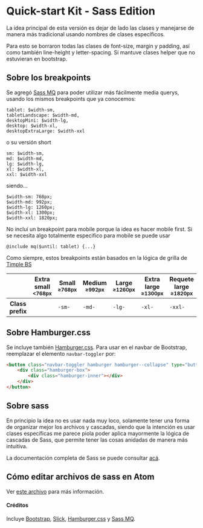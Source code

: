 # Quick-start Kit - Sass Edition

La idea principal de esta versión es dejar de lado las clases y manejarse de manera más tradicional usando nombres de clases específicos.

Para esto se borraron todas las clases de font-size, margin y padding, así como también line-height y letter-spacing. Sí mantuve clases helper que no estuvieran en bootstrap.

## Sobre los breakpoints

Se agregó [Sass MQ](https://github.com/sass-mq/sass-mq) para poder utilizar más fácilmente media querys, usando los mismos breakpoints que ya conocemos:

```
tablet: $width-sm,
tabletLandscape: $width-md,
desktopMini: $width-lg,
desktop: $width-xl,
desktopExtraLarge: $width-xxl
```

o su versión short

```
sm: $width-sm,
md: $width-md,
lg: $width-lg,
xl: $width-xl,
xxl: $width-xxl
```

siendo...

```
$width-sm: 768px;
$width-md: 992px;
$width-lg: 1260px;
$width-xl: 1300px;
$width-xxl: 1820px;
```

No incluí un breakpoint para mobile porque la idea es hacer mobile first.
Si se necesita algo totalmente especifico para mobile se puede usar
```
@include mq($until: tablet) {...}
```

Como siempre, estos breakpoints están basados en la lógica de grilla de [Timple BS](https://github.com/acapponi/timple-bs)

<table>
  <thead>
    <tr>
      <th></th>
      <th class="text-center">
        Extra small<br>
        <small>&lt;768px</small>
      </th>
      <th class="text-center">
        Small<br>
        <small>≥768px</small>
      </th>
      <th class="text-center">
        Medium<br>
        <small>≥992px</small>
      </th>
      <th class="text-center">
        Large<br>
        <small>≥1260px</small>
      </th>
      <th class="text-center">
        Extra large<br>
        <small>≥1300px</small>
      </th>
      <th class="text-center">
        Requete large<br>
        <small>≥1820px</small>
      </th>
    </tr>
  </thead>
  <tbody>
    <tr>
      <th class="text-nowrap" scope="row">Class prefix</th>
      <td><code></code></td>
      <td><code>-sm-</code></td>
      <td><code>-md-</code></td>
      <td><code>-lg-</code></td>
      <td><code>-xl-</code></td>
      <td><code>-xxl-</code></td>
    </tr>
  </tbody>
</table>

## Sobre Hamburger.css

Se incluye también [Hamburger.css](https://jonsuh.com/hamburgers/).
Para usar en el navbar de Bootstrap, reemplazar el elemento `navbar-toggler` por:

```html
<button class="navbar-toggler hamburger hamburger--collapse" type="button" data-toggle="collapse" data-target="#navbarSupportedContent" aria-controls="navbarSupportedContent" aria-expanded="false" aria-label="Toggle navigation">
	<div class="hamburger-box">
		<div class="hamburger-inner"></div>
	</div>
</button>
```

## Sobre sass

En principio la idea no es usar nada muy loco, solamente tener una forma de organizar mejor los archivos y cascadas, siendo que la intención es usar clases específicas me parece piola poder aplica mayormente la lógica de cascadas de Sass, que permite tener las cosas anidadas de manera más intuitiva.

La documentación completa de Sass se puede consultar [acá](https://sass-lang.com/documentation/).

## Cómo editar archivos de sass en Atom

Ver [este archivo](https://docs.google.com/document/d/1m9uPYXRIRIhiQjwn42EBjz4TttcrulpVjYG0-X0cLRc/edit?usp=sharing) para más información.


#### Créditos

Incluye [Bootstrap](https://getbootstrap.com), [Slick](http://kenwheeler.github.io/slick/), [Hamburger.css](https://jonsuh.com/hamburgers/) y [Sass MQ](https://github.com/sass-mq/sass-mq).
